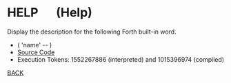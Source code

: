# HELP &emsp; (Help)
Display the description for the following Forth built-in word.
* ( 'name' -- )
* [Source Code](../words/amc_ext/Help.cs)
* Execution Tokens: 1552267886 (interpreted) and 1015396974 (compiled)


[BACK](builtins.md#Help)
